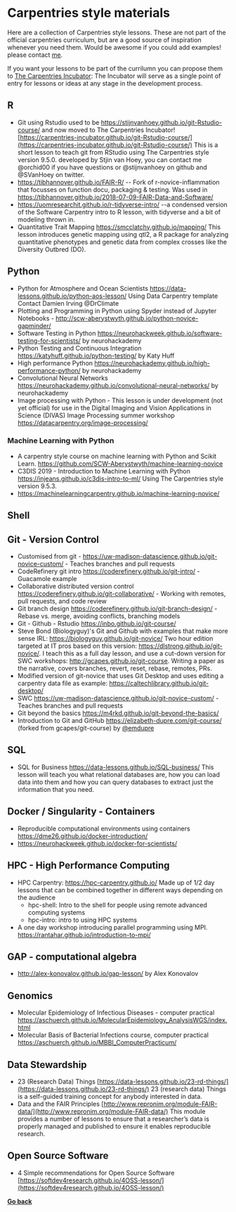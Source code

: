 # Carpentries style materials

Here are a collection of Carpentries style lessons. These are not part of the official carpentries curriculum, but are a good source of inspiration whenever you need them. Would be awesome if you could add examples! please contact [me](https://twitter.com/orchid00). 

If you want your lessons to be part of the currilumn you can propose them to [The Carpentries Incubator](https://github.com/carpentries-incubator/proposals): The Incubator will serve as a single point of entry for lessons or ideas at any stage in the development process.

## R

- Git using Rstudio used to be https://stijnvanhoey.github.io/git-Rstudio-course/ and now moved to The Carpentries Incubator! [https://carpentries-incubator.github.io/git-Rstudio-course/](https://carpentries-incubator.github.io/git-Rstudio-course/) This is a short lesson to teach git from RStudio using The Carpentries style version 9.5.0. developed by Stjin van Hoey, you can contact me @orchid00 if you have questions or @stijnvanhoey on github and @SVanHoey on twitter.
- https://tibhannover.github.io/FAIR-R/ -- Fork of r-novice-inflammation that focusses on function docu, packaging & testing. 
Was used in https://tibhannover.github.io/2018-07-09-FAIR-Data-and-Software/
- https://uomresearchit.github.io/r-tidyverse-intro/ --a condensed version of the Software Carpentry intro to R lesson, 
with tidyverse and a bit of modeling thrown in.
- Quantitative Trait Mapping https://smcclatchy.github.io/mapping/ This lesson introduces genetic mapping using qtl2, a R package for analyzing quantitative phenotypes and genetic data from complex crosses like the Diversity Outbred (DO).
 
## Python
 
- Python for Atmosphere and Ocean Scientists https://data-lessons.github.io/python-aos-lesson/ Using Data Carpentry template 
Contact Damien Irving @DrClimate
- Plotting and Programming in Python using Spyder instead of Jupyter Notebooks - 
http://scw-aberystwyth.github.io/python-novice-gapminder/
- Software Testing in Python https://neurohackweek.github.io/software-testing-for-scientists/ by neurohackademy
- Python Testing and Continuous Integration https://katyhuff.github.io/python-testing/ by Katy Huff
- High performance Python https://neurohackademy.github.io/high-performance-python/ by neurohackademy
- Convolutional Neural Networks https://neurohackademy.github.io/convolutional-neural-networks/ by neurohackademy
- Image processing with Python - This lesson is under development (not yet official) for use in the Digital Imaging and Vision Applications in Science (DIVAS) Image Processing summer workshop https://datacarpentry.org/image-processing/

### Machine Learning with Python
 
- A carpentry style course on machine learning with Python and Scikit Learn. 
https://github.com/SCW-Aberystwyth/machine-learning-novice
- C3DIS 2019 - Introduction to Machine Learning with Python  https://injeans.github.io/c3dis-intro-to-ml/ Using The Carpentries style version 9.5.3.    
- https://machinelearningcarpentry.github.io/machine-learning-novice/

## Shell

## Git - Version Control

- Customised from git - https://uw-madison-datascience.github.io/git-novice-custom/ - Teaches branches and pull requests
- CodeRefinery git intro https://coderefinery.github.io/git-intro/ - Guacamole example
- Collaborative distributed version control https://coderefinery.github.io/git-collaborative/ - Working with remotes, pull requests, and code review
- Git branch design https://coderefinery.github.io/git-branch-design/ - Rebase vs. merge, avoiding conflicts, branching models
- Git - Github - Rstudio https://inbo.github.io/git-course/
- Steve Bond (Biologyguy)'s Git and Github with examples that make more sense IRL: https://biologyguy.github.io/git-novice/
Two hour edition targeted at IT pros based on this version: https://dlstrong.github.io/git-novice/. I teach 
this as a full day lesson, and use a cut-down version for SWC workshops: http://gcapes.github.io/git-course. Writing a paper 
as the narrative, covers branches, revert, reset, rebase, remotes, PRs.
- Modified version of git-novice that uses Git Desktop and uses editing a carpentry data file as example: 
https://caltechlibrary.github.io/git-desktop/
- SWC https://uw-madison-datascience.github.io/git-novice-custom/ - Teaches branches and pull requests
- Git beyond the basics https://m4rkd.github.io/git-beyond-the-basics/
- Introduction to Git and GitHub https://elizabeth-dupre.com/git-course/ (forked from gcapes/git-course) by [@emdupre](https://github.com/emdupre)

## SQL
- SQL for Business https://data-lessons.github.io/SQL-business/ This lesson will teach you what relational databases are,
how you can load data into them and how you can query databases to extract just the information that you need.

## Docker / Singularity - Containers
 
- Reproducible computational environments using containers https://dme26.github.io/docker-introduction/
- https://neurohackweek.github.io/docker-for-scientists/

## HPC - High Performance Computing
 
- HPC Carpentry: https://hpc-carpentry.github.io/
Made up of 1/2 day lessons that can be combined together in different ways depending on the audience
  - hpc-shell: Intro to the shell for people using remote advanced computing systems
  - hpc-intro: intro to using HPC systems
- A one day workshop introducing parallel programming using MPI. https://rantahar.github.io/introduction-to-mpi/

## GAP -  computational algebra
- http://alex-konovalov.github.io/gap-lesson/ by Alex Konovalov

## Genomics
- Molecular Epidemiology of Infectious Diseases - computer practical
https://aschuerch.github.io/MolecularEpidemiology_AnalysisWGS/index.html
- Molecular Basis of Bacterial Infections course, computer practical https://aschuerch.github.io/MBBI_ComputerPracticum/

## Data Stewardship
- 23 (Research Data) Things [https://data-lessons.github.io/23-rd-things/](https://data-lessons.github.io/23-rd-things/) 23 (research data) Things is a self-guided
training concept for anybody interested in data.
- Data and the FAIR Principles [http://www.repronim.org/module-FAIR-data/](http://www.repronim.org/module-FAIR-data/) This module provides a number of lessons
to ensure that a researcher’s data is properly managed and published to ensure it enables reproducible research.

## Open Source Software
- 4 Simple recommendations for Open Source Software [https://softdev4research.github.io/4OSS-lesson/](https://softdev4research.github.io/4OSS-lesson/)


**[Go back](https://orchid00.github.io/The_Carpentries_info)**
